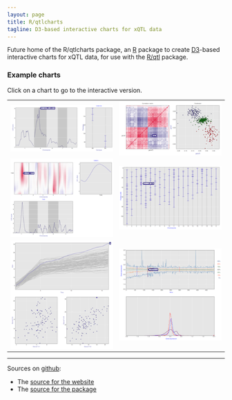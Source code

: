 ```yaml
---
layout: page
title: R/qtlcharts
tagline: D3-based interactive charts for xQTL data
---
```



Future home of the R/qtlcharts package, an [R](http://www.r-project.org) package to create
[D3](http://d3js.org)-based interactive charts for xQTL data, for use
with the [R/qtl](http://www.rqtl.org) package.

### Example charts

Click on a chart to go to the interactive version.

<link href="assets/css/image_table.css" rel="stylesheet" />

|                                                                                                                   |                                                                                                       |
| :---------------------------------------------------------------------------------------------------------------: | :---------------------------------------------------------------------------------------------------: |
| [![iplotScanone example](assets/pics/charts/iplotScanone.png)](assets/chartexamples/iplotScanone_example.html)    | [![iplotCorr example](assets/pics/charts/iplotCorr.png)](assets/chartexamples/iplotCorr_example.html) |
| [![iplotMScanone example](assets/pics/charts/iplotMScanone.png)](assets/chartexamples/iplotMScanone_example.html) | [![iplotMap example](assets/pics/charts/iplotMap.png)](assets/chartexamples/iplotMap_example.html)    |
| [![iplotCurves example](assets/pics/charts/iplotCurves.png)](assets/chartexamples/iplotCurves_example.html)       | [![iboxplot example](assets/pics/charts/iboxplot.png)](assets/chartexamples/iboxplot_example.html)    |


---

Sources on [github](http://github.com):
- The [source for the website](https://github.com/kbroman/qtlcharts/tree/gh-pages)
- The [source for the package](https://github.com/kbroman/qtlcharts/tree/master)
